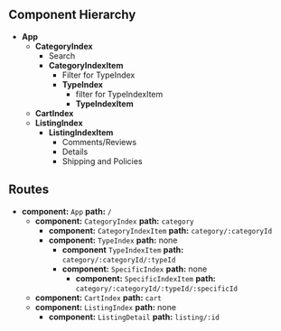 ## Component Hierarchy

* **App**
  * **CategoryIndex**
    * Search
    * **CategoryIndexItem**
      * Filter for TypeIndex
      * **TypeIndex**
        * filter for TypeIndexItem
        * **TypeIndexItem**
  * **CartIndex**
  * **ListingIndex**
    * **ListingIndexItem**
      * Comments/Reviews
      * Details
      * Shipping and Policies

## Routes

* **component:** `App` **path:** `/`
  * **component:** `CategoryIndex` **path:** `category`
    * **component:** `CategoryIndexItem` **path:** `category/:categoryId`
    * **component:** `TypeIndex` **path:** none
      * **component** `TypeIndexItem` **path:** `category/:categoryId/:typeId`
      * **component:** `SpecificIndex` **path:** none
        * **component:** `SpecificIndexItem` **path:** `category/:categoryId/:typeId/:specificId`
  * **component:** `CartIndex` **path:** `cart`
  * **component:** `ListingIndex` **path:** none
    * **component:** `ListingDetail` **path:** `listing/:id`
